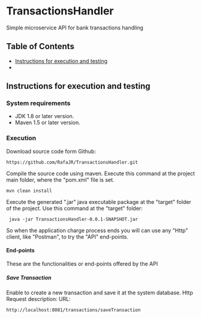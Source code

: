 # TransactionsHandler
Simple microservice API for bank transactions handling
## Table of Contents
- [Instructions for execution and testing](#instructions-for-execution-and-testing)
- [](#)


## Instructions for execution and testing

### System requirements
- JDK 1.8 or later version.
- Maven 1.5 or later version.

### Execution
Download source code form Github:
	
	https://github.com/RafaJR/TransactionsHandler.git
Compile the source code using maven.
Execute this command at the project main folder, where the "pom.xml" file is set.

	mvn clean install
Execute the generated ".jar" java executable package at the "target" folder of the project.
Use this command at the "target" folder:

	 java -jar TransactionsHandler-0.0.1-SNAPSHOT.jar
So when the application charge process ends you will can use any "Http" client, like "Postman", to try the "API" end-points.
#### End-points
These are the functionalities or end-points offered by the API
##### Save Transaction
Enable to create a new transaction and save it at the system database.
Http Request description:
	URL:
	
	http://localhost:8081/transactions/saveTransaction

